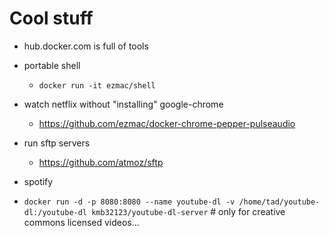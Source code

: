 # Cool stuff
 - hub.docker.com is full of tools

 - portable shell
   - `docker run -it ezmac/shell`
 - watch netflix without "installing" google-chrome
   - https://github.com/ezmac/docker-chrome-pepper-pulseaudio
 - run sftp servers
   - https://github.com/atmoz/sftp
 - spotify
 - `docker run -d -p 8080:8080 --name youtube-dl -v /home/tad/youtube-dl:/youtube-dl kmb32123/youtube-dl-server` # only for creative commons licensed videos...



